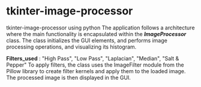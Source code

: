 # tkinter-image-processor
tkinter-image-processor using python
The application follows a architecture where the main functionality is encapsulated within the **_ImageProcessor_** class. The class initializes the GUI elements, and performs image processing operations, and visualizing its histogram.

**Filters_used** : "High Pass", "Low Pass", "Laplacian", "Median", "Salt & Pepper"
To apply filters, the class uses the ImageFilter module from the Pillow library to create filter kernels and apply them to the loaded image. The processed image is then displayed in the GUI.



